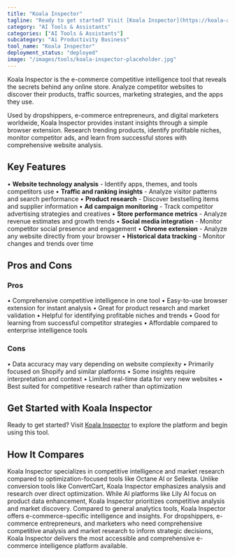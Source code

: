 ```yaml
---
title: "Koala Inspector"
tagline: "Ready to get started? Visit [Koala Inspector](https://koala-app.com) to explore the platform and begin using this tool...."
category: "AI Tools & Assistants"
categories: ["AI Tools & Assistants"]
subcategory: "Ai Productivity Business"
tool_name: "Koala Inspector"
deployment_status: "deployed"
image: "/images/tools/koala-inspector-placeholder.jpg"
---
```

Koala Inspector is the e-commerce competitive intelligence tool that reveals the secrets behind any online store. Analyze competitor websites to discover their products, traffic sources, marketing strategies, and the apps they use.

Used by dropshippers, e-commerce entrepreneurs, and digital marketers worldwide, Koala Inspector provides instant insights through a simple browser extension. Research trending products, identify profitable niches, monitor competitor ads, and learn from successful stores with comprehensive website analysis.

## Key Features

• **Website technology analysis** - Identify apps, themes, and tools competitors use
• **Traffic and ranking insights** - Analyze visitor patterns and search performance
• **Product research** - Discover bestselling items and supplier information
• **Ad campaign monitoring** - Track competitor advertising strategies and creatives
• **Store performance metrics** - Analyze revenue estimates and growth trends
• **Social media integration** - Monitor competitor social presence and engagement
• **Chrome extension** - Analyze any website directly from your browser
• **Historical data tracking** - Monitor changes and trends over time

## Pros and Cons

### Pros
• Comprehensive competitive intelligence in one tool
• Easy-to-use browser extension for instant analysis
• Great for product research and market validation
• Helpful for identifying profitable niches and trends
• Good for learning from successful competitor strategies
• Affordable compared to enterprise intelligence tools

### Cons
• Data accuracy may vary depending on website complexity
• Primarily focused on Shopify and similar platforms
• Some insights require interpretation and context
• Limited real-time data for very new websites
• Best suited for competitive research rather than optimization

## Get Started with Koala Inspector

Ready to get started? Visit [Koala Inspector](https://koala-app.com) to explore the platform and begin using this tool.

## How It Compares

Koala Inspector specializes in competitive intelligence and market research compared to optimization-focused tools like Octane AI or Sellesta. Unlike conversion tools like ConvertCart, Koala Inspector emphasizes analysis and research over direct optimization. While AI platforms like Lily AI focus on product data enhancement, Koala Inspector prioritizes competitive analysis and market discovery. Compared to general analytics tools, Koala Inspector offers e-commerce-specific intelligence and insights. For dropshippers, e-commerce entrepreneurs, and marketers who need comprehensive competitive analysis and market research to inform strategic decisions, Koala Inspector delivers the most accessible and comprehensive e-commerce intelligence platform available.